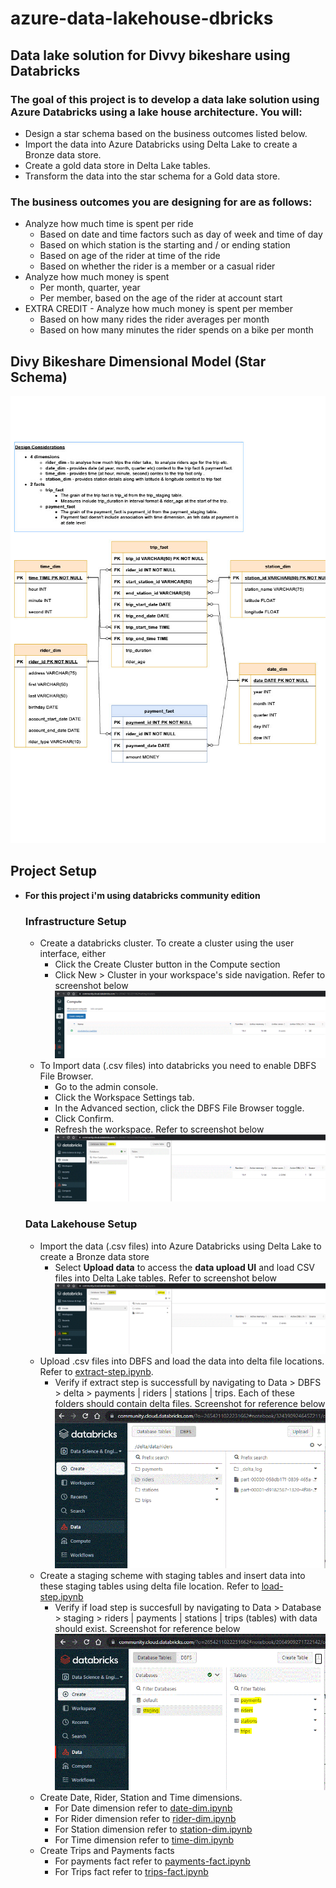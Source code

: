 # azure-data-lakehouse-dbricks
## Data lake solution for Divvy bikeshare using Databricks

### The goal of this project is to develop a data lake solution using Azure Databricks using a lake house architecture. You will:
- Design a star schema based on the business outcomes listed below.
- Import the data into Azure Databricks using Delta Lake to create a Bronze data store.
- Create a gold data store in Delta Lake tables.
- Transform the data into the star schema for a Gold data store.

### The business outcomes you are designing for are as follows:
- Analyze how much time is spent per ride
  - Based on date and time factors such as day of week and time of day
  - Based on which station is the starting and / or ending station
  - Based on age of the rider at time of the ride
  - Based on whether the rider is a member or a casual rider
- Analyze how much money is spent
  - Per month, quarter, year
  - Per member, based on the age of the rider at account start
- EXTRA CREDIT - Analyze how much money is spent per member
  - Based on how many rides the rider averages per month
  - Based on how many minutes the rider spends on a bike per month

## Divy Bikeshare Dimensional Model (Star Schema)
![Divy Bikeshare Dimensional Model](dimensional-model/divy-data-model-star-schema-model.drawio1024_1.jpg)

## Project Setup
- **For this project i'm using databricks community edition**
  ### Infrastructure Setup
  - Create a databricks cluster. To create a cluster using the user interface, either 
    - Click the Create Cluster button in the Compute section
    - Click New > Cluster in your workspace's side navigation. Refer to screenshot below
  ![Create Databricks Cluster](images/create-cluster.GIF)
  - To Import data (.csv files) into databricks you need to enable DBFS File Browser.
    - Go to the admin console.
    - Click the Workspace Settings tab.
    - In the Advanced section, click the DBFS File Browser toggle.
    - Click Confirm.
    - Refresh the workspace. Refer to screenshot below
  ![DBFS enabled](images/dbfs-enabled.GIF)

  ### Data Lakehouse Setup
  - Import the data (.csv files) into Azure Databricks using Delta Lake to create a Bronze data store
    - Select **Upload data** to access the **data upload UI** and load CSV files into Delta Lake tables. Refer to screenshot below
  ![DBFS data upload | extract-step ](images/dbfs-data-upload.GIF)
  - Upload .csv files into DBFS and load the data into delta file locations. Refer to [extract-step.ipynb](C:\Users\cnaik1\code-udacity\azure-data-lakehouse-dbricks\extract-step.ipynb). 
    - Verify if extract step is successfull by navigating to Data > DBFS > delta > payments | riders | stations | trips. Each of these folders should contain delta files. Screenshot for reference below
  ![extract-step](images/extract-step.GIF)
  - Create a staging scheme with staging tables and insert data into these staging tables using delta file location. Refer to [load-step.ipynb](C:\Users\cnaik1\code-udacity\azure-data-lakehouse-dbricks\load-step.ipynb)
    - Verify if load step is succesfull by navigating to Data > Database > staging > riders | payments |  stations | trips (tables) with data should exist. Screenshot for reference below
  ![load-step](images/load-step.GIF)
  - Create Date, Rider, Station and Time dimensions. 
    - For Date dimension refer to [date-dim.ipynb](C:\Users\cnaik1\code-udacity\azure-data-lakehouse-dbricks\dimensions\date_dim.ipynb)
    - For Rider dimension refer to [rider-dim.ipynb](C:\Users\cnaik1\code-udacity\azure-data-lakehouse-dbricks\dimensions\rider_dim.ipynb)
    - For Station dimension refer to [station-dim.ipynb](C:\Users\cnaik1\code-udacity\azure-data-lakehouse-dbricks\dimensions\station_dim.ipynb)
    - For Time dimension refer to [time-dim.ipynb](C:\Users\cnaik1\code-udacity\azure-data-lakehouse-dbricks\dimensions\time_dim.ipynb)
  - Create Trips and Payments facts
    - For payments fact refer to [payments-fact.ipynb](C:\Users\cnaik1\code-udacity\azure-data-lakehouse-dbricks\facts\payments_fact.ipynb)
    - For Trips fact refer to [trips-fact.ipynb](C:\Users\cnaik1\code-udacity\azure-data-lakehouse-dbricks\facts\trips_fact.ipynb)
    
